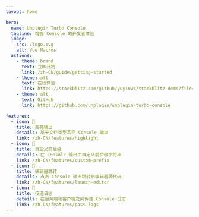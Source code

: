 ```yaml
---
layout: home

hero:
  name: Unplugin Turbo Console
  tagline: 增强 Console 的开发者体验
  image:
    src: /logo.svg
    alt: Vue Macros
  actions:
    - theme: brand
      text: 立即开始
      link: /zh-CN/guide/getting-started
    - theme: alt
      text: 在线体验
      link: https://stackblitz.com/github/yuyinws/stackblitz-demo?file=src%2FApp.vue
    - theme: alt
      text: GitHub
      link: https://github.com/unplugin/unplugin-turbo-console

features:
  - icon: 🎨
    title: 高亮输出
    details: 基于文件类型高亮 Console 输出
    link: /zh-CN/features/highlight
  - icon: 📝
    title: 自定义前后缀
    details: 在 Console 输出中自定义前后缀字符串
    link: /zh-CN/features/custom-prefix
  - icon: 🔦
    title: 编辑器跳转
    details: 点击 Console 输出跳转到编辑器源代码
    link: /zh-CN/features/launch-editor
  - icon: 🚚
    title: 传递日志
    details: 在服务端和客户端之间传递 Console 日志
    link: /zh-CN/features/pass-logs
---
```


